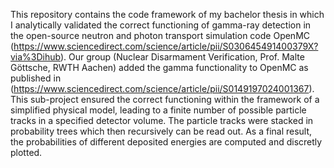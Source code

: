 This repository contains the code framework of my bachelor thesis in which I analytically validated the correct functioning of gamma-ray detection in the open-source neutron and photon transport simulation code OpenMC (https://www.sciencedirect.com/science/article/pii/S030645491400379X?via%3Dihub).
Our group (Nuclear Disarmament Verification, Prof. Malte Göttsche, RWTH Aachen) added the gamma functionality to OpenMC as published in (https://www.sciencedirect.com/science/article/pii/S0149197024001367). This sub-project ensured the correct functioning within the framework of a simplified physical model, leading to a finite number of possible particle tracks in a specified detector volume. The particle tracks were stacked in probability trees which then recursively can be read out. As a final result, the probabilities of different deposited energies are computed and discretly plotted. 
